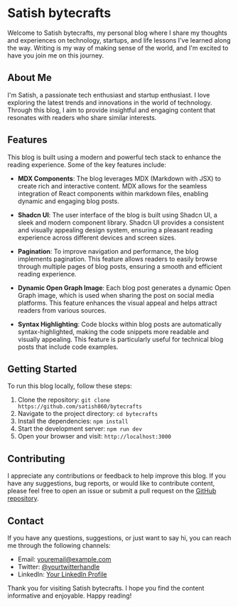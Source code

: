 # Satish bytecrafts

Welcome to Satish bytecrafts, my personal blog where I share my thoughts and experiences on technology, startups, and life lessons I've learned along the way. Writing is my way of making sense of the world, and I'm excited to have you join me on this journey.

## About Me

I'm Satish, a passionate tech enthusiast and startup enthusiast. I love exploring the latest trends and innovations in the world of technology. Through this blog, I aim to provide insightful and engaging content that resonates with readers who share similar interests.

## Features

This blog is built using a modern and powerful tech stack to enhance the reading experience. Some of the key features include:

- **MDX Components**: The blog leverages MDX (Markdown with JSX) to create rich and interactive content. MDX allows for the seamless integration of React components within markdown files, enabling dynamic and engaging blog posts.

- **Shadcn UI**: The user interface of the blog is built using Shadcn UI, a sleek and modern component library. Shadcn UI provides a consistent and visually appealing design system, ensuring a pleasant reading experience across different devices and screen sizes.

- **Pagination**: To improve navigation and performance, the blog implements pagination. This feature allows readers to easily browse through multiple pages of blog posts, ensuring a smooth and efficient reading experience.

- **Dynamic Open Graph Image**: Each blog post generates a dynamic Open Graph image, which is used when sharing the post on social media platforms. This feature enhances the visual appeal and helps attract readers from various sources.

- **Syntax Highlighting**: Code blocks within blog posts are automatically syntax-highlighted, making the code snippets more readable and visually appealing. This feature is particularly useful for technical blog posts that include code examples.

## Getting Started

To run this blog locally, follow these steps:

1. Clone the repository: `git clone https://github.com/satish860/bytecrafts`
2. Navigate to the project directory: `cd bytecrafts`
3. Install the dependencies: `npm install`
4. Start the development server: `npm run dev`
5. Open your browser and visit: `http://localhost:3000`

## Contributing

I appreciate any contributions or feedback to help improve this blog. If you have any suggestions, bug reports, or would like to contribute content, please feel free to open an issue or submit a pull request on the [GitHub repository](https://github.com/satish860/bytecrafts).

## Contact

If you have any questions, suggestions, or just want to say hi, you can reach me through the following channels:

- Email: [youremail@example.com](mailto:satish860@gmail.com)
- Twitter: [@yourtwitterhandle](https://twitter.com/satish1v)
- LinkedIn: [Your LinkedIn Profile](https://www.linkedin.com/in/satish1v/)

Thank you for visiting Satish bytecrafts. I hope you find the content informative and enjoyable. Happy reading!